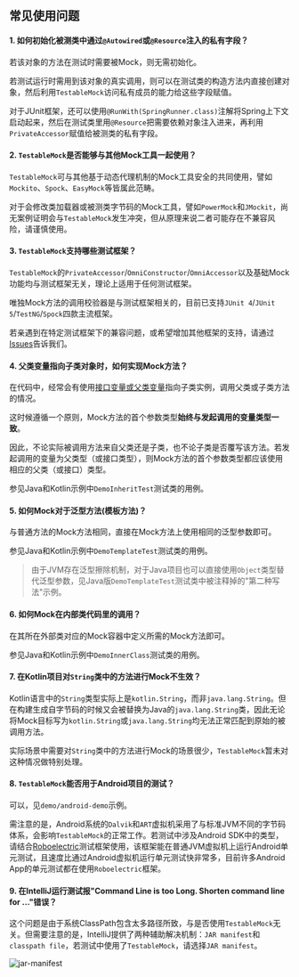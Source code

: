 常见使用问题
---

#### 1. 如何初始化被测类中通过`@Autowired`或`@Resource`注入的私有字段？

若该对象的方法在测试时需要被Mock，则无需初始化。

若测试运行时需用到该对象的真实调用，则可以在测试类的构造方法内直接创建对象，然后利用`TestableMock`访问私有成员的能力给这些字段赋值。

对于JUnit框架，还可以使用`@RunWith(SpringRunner.class)`注解将Spring上下文启动起来，然后在测试类里用`@Resource`把需要依赖对象注入进来，再利用`PrivateAccessor`赋值给被测类的私有字段。

#### 2. `TestableMock`是否能够与其他Mock工具一起使用？

`TestableMock`可与其他基于动态代理机制的Mock工具安全的共同使用，譬如`Mockito`、`Spock`、`EasyMock`等皆属此范畴。

对于会修改类加载器或被测类字节码的Mock工具，譬如`PowerMock`和`JMockit`，尚无案例证明会与`TestableMock`发生冲突，但从原理来说二者可能存在不兼容风险，请谨慎使用。

#### 3. `TestableMock`支持哪些测试框架？

`TestableMock`的`PrivateAccessor`/`OmniConstructor`/`OmniAccessor`以及基础Mock功能均与测试框架无关，理论上适用于任何测试框架。

唯独Mock方法的调用校验器是与测试框架相关的，目前已支持`JUnit 4`/`JUnit 5`/`TestNG`/`Spock`四款主流框架。

若亲遇到在特定测试框架下的兼容问题，或希望增加其他框架的支持，请通过[Issues](https://github.com/alibaba/testable-mock/issues)告诉我们。

#### 4. 父类变量指向子类对象时，如何实现Mock方法？

在代码中，经常会有使用<u>接口变量或父类变量</u>指向子类实例，调用父类或子类方法的情况。

这时候遵循一个原则，Mock方法的首个参数类型**始终与发起调用的变量类型一致**。

因此，不论实际被调用方法来自父类还是子类，也不论子类是否覆写该方法。若发起调用的变量为父类型（或接口类型），则Mock方法的首个参数类型都应该使用相应的父类（或接口）类型。

参见Java和Kotlin示例中`DemoInheritTest`测试类的用例。

#### 5. 如何Mock对于泛型方法(模板方法)？

与普通方法的Mock方法相同，直接在Mock方法上使用相同的泛型参数即可。 

参见Java和Kotlin示例中`DemoTemplateTest`测试类的用例。

> 由于JVM存在泛型擦除机制，对于Java项目也可以直接使用`Object`类型替代泛型参数，见Java版`DemoTemplateTest`测试类中被注释掉的"第二种写法"示例。

#### 6. 如何Mock在内部类代码里的调用？

在其所在外部类对应的Mock容器中定义所需的Mock方法即可。

参见Java和Kotlin示例中`DemoInnerClass`测试类的用例。

#### 7. 在Kotlin项目对`String`类中的方法进行Mock不生效？

Kotlin语言中的`String`类型实际上是`kotlin.String`，而非`java.lang.String`。但在构建生成自字节码的时候又会被替换为Java的`java.lang.String`类，因此无论将Mock目标写为`kotlin.String`或`java.lang.String`均无法正常匹配到原始的被调用方法。

实际场景中需要对`String`类中的方法进行Mock的场景很少，`TestableMock`暂未对这种情况做特别处理。

#### 8. `TestableMock`能否用于Android项目的测试？

可以，见`demo/android-demo`示例。

需注意的是，Android系统的`Dalvik`和`ART`虚拟机采用了与标准JVM不同的字节码体系，会影响`TestableMock`的正常工作。若测试中涉及Android SDK中的类型，请结合[Roboelectric](https://github.com/robolectric/robolectric)测试框架使用，该框架能在普通JVM虚拟机上运行Android单元测试，且速度比通过Android虚拟机运行单元测试快非常多，目前许多Android App的单元测试都在使用`Roboelectric`框架。

#### 9. 在IntelliJ运行测试报"Command Line is too Long. Shorten command line for ..."错误？

这个问题是由于系统ClassPath包含太多路径所致，与是否使用`TestableMock`无关。但需要注意的是，IntelliJ提供了两种辅助解决机制：`JAR manifest`和`classpath file`，若测试中使用了`TestableMock`，请选择`JAR manifest`。

![jar-manifest](https://testable-code.oss-cn-beijing.aliyuncs.com/jar-manifest.png)
